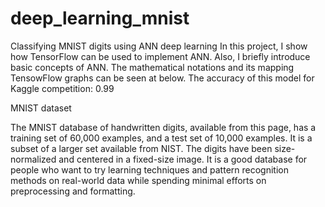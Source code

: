 # deep_learning_mnist
Classifying MNIST digits using ANN deep learning
In this project, I show how TensorFlow can be used to implement ANN. Also, I briefly introduce basic concepts of ANN. The mathematical notations and its mapping TensowFlow graphs can be seen at below. The accuracy of this model for Kaggle competition: 0.99

MNIST dataset


The MNIST database of handwritten digits, available from this page, has a training set of 60,000 examples, and a test set of 10,000 examples. It is a subset of a larger set available from NIST. The digits have been size-normalized and centered in a fixed-size image. It is a good database for people who want to try learning techniques and pattern recognition methods on real-world data while spending minimal efforts on preprocessing and formatting.
